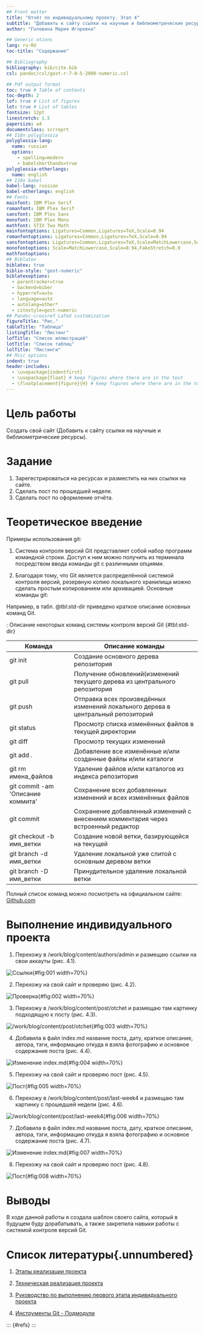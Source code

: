 ```yaml
---
## Front matter
title: "Отчёт по индивидуальному проекту. Этап 4"
subtitle: "Добавить к сайту ссылки на научные и библиометрические ресурсы"
author: "Головина Мария Игоревна"

## Generic otions
lang: ru-RU
toc-title: "Содержание"

## Bibliography
bibliography: bib/cite.bib
csl: pandoc/csl/gost-r-7-0-5-2008-numeric.csl

## Pdf output format
toc: true # Table of contents
toc-depth: 2
lof: true # List of figures
lot: true # List of tables
fontsize: 12pt
linestretch: 1.5
papersize: a4
documentclass: scrreprt
## I18n polyglossia
polyglossia-lang:
  name: russian
  options:
	- spelling=modern
	- babelshorthands=true
polyglossia-otherlangs:
  name: english
## I18n babel
babel-lang: russian
babel-otherlangs: english
## Fonts
mainfont: IBM Plex Serif
romanfont: IBM Plex Serif
sansfont: IBM Plex Sans
monofont: IBM Plex Mono
mathfont: STIX Two Math
mainfontoptions: Ligatures=Common,Ligatures=TeX,Scale=0.94
romanfontoptions: Ligatures=Common,Ligatures=TeX,Scale=0.94
sansfontoptions: Ligatures=Common,Ligatures=TeX,Scale=MatchLowercase,Scale=0.94
monofontoptions: Scale=MatchLowercase,Scale=0.94,FakeStretch=0.9
mathfontoptions:
## Biblatex
biblatex: true
biblio-style: "gost-numeric"
biblatexoptions:
  - parentracker=true
  - backend=biber
  - hyperref=auto
  - language=auto
  - autolang=other*
  - citestyle=gost-numeric
## Pandoc-crossref LaTeX customization
figureTitle: "Рис."
tableTitle: "Таблица"
listingTitle: "Листинг"
lofTitle: "Список иллюстраций"
lotTitle: "Список таблиц"
lolTitle: "Листинги"
## Misc options
indent: true
header-includes:
  - \usepackage{indentfirst}
  - \usepackage{float} # keep figures where there are in the text
  - \floatplacement{figure}{H} # keep figures where there are in the text
---
```


# Цель работы

Создать свой сайт (Добавить к сайту ссылки на научные и библиометрические ресурсы).


# Задание

1. Зарегестрироваться на ресурсах и разместить на них ссылки на сайте.
2. Сделать пост по прошедшей неделе.
3. Сделать пост по оформление отчёта.

# Теоретическое введение

Примеры использования git:

1. Система контроля версий Git представляет собой набор программ командной строки. 
Доступ к ним можно получить из терминала посредством ввода команды git с различными опциями.

2. Благодаря тому, что Git является распределённой системой контроля версий, резервную копию локального хранилища можно сделать простым копированием или архивацией.
Основные команды git:

Например, в табл. @tbl:std-dir приведено краткое описание основных команд Git.

: Описание некоторых команд системы контроля версий Git {#tbl:std-dir}

| Команда | Описание команды                                                                  |
|--------------|-----------------------------------------------------------------------------------|
| git init     | Создание основного дерева репозитория  |
| git pull     | Получение обновлений(изменений текущего дерева из центрального репозитория |
| git push     | Отправка всех произведённых изменений локального дерева в центральный репозиторий |
| git status   | Просмотр списка изменённых файлов в текущей директории |
| git diff     | Просмотр текущих изменений  |
| git add .    | Добавление все изменённые и/или созданные файлы и/или каталоги |
| git rm имена_файлов | Удаление файлов и/или каталогов из индекса репозитория |
| git commit -am 'Описание коммита'| Сохранение всех добавленных изменений и всех изменённых файлов |
| git commit   | Сохранение добавленный изменений с внесением комментария через встроенный редактор |
| git checkout -b имя_ветки | Создание новой ветки, базирующейся на текущей | 
| git branch -d имя_ветки | Удаление локальной уже слитой с основным деревом ветки |
| git branch -D имя_ветки | Принудительное удаление локальной ветки |


Полный список команд можно посмотреть на официальном сайте: [Github.com](https://docs.github.com/en/get-started/using-github/github-command-palette)


# Выполнение индивидуального проекта

1. Перехожу в /work/blog/content/authors/admin и размещаю ссылки на свои аккауты (рис. 4.1).

![Ссылки](image/1.png){#fig:001 width=70%}

2. Перехожу на свой сайт и проверяю (рис. 4.2).

![Проверка](image/2.png){#fig:002 width=70%}

3. Перехожу в /work/blog/content/post/otchet и размещаю там картинку подходящую к посту (рис. 4.3).

![/work/blog/content/post/otchet](image/3.png){#fig:003 width=70%}

4. Добавила в файл index.md название поста, дату, краткое описание, автора, тэги, информацию откуда я взяла фотографию и основное содержание поста (рис. 4.4).

![Изменение index.md](image/4.png){#fig:004 width=70%}

5. Перехожу на свой сайт и проверяю пост (рис. 4.5).

![Пост](image/5.png){#fig:005 width=70%}

6. Перехожу в /work/blog/content/post/last-week4 и размещаю там картинку с прошедшей недели (рис. 4.6).

![/work/blog/content/post/last-week4](image/6.png){#fig:006 width=70%}

7. Добавила в файл index.md название поста, дату, краткое описание, автора, тэги, информацию откуда я взяла фотографию и основное содержание поста (рис. 4.7).

![Изменение index.md](image/7.png){#fig:007 width=70%}

8. Перехожу на свой сайт и проверяю пост (рис. 4.8).

![Пост](image/8.png){#fig:008 width=70%}

# Выводы

В ходе данной работы я создала шаблон своего сайта, который в будущем буду дорабатывать, а также закрепила навыки работы с системой контроля версий Git.

# Список литературы{.unnumbered}

1. [Этапы реализации проекта](https://esystem.rudn.ru/mod/page/view.php?id=970806&forceview=1)

2. [Техническая реализация проекта](https://esystem.rudn.ru/mod/page/view.php?id=970807&forceview=1)

3. [Руководство по выполнению первого этапа индивидуального проекта](https://esystem.rudn.ru/mod/url/view.php?id=980904&forceview=1)

4. [Инструменты Git - Подмодули](https://git-scm.com/book/ru/v2/%D0%98%D0%BD%D1%81%D1%82%D1%80%D1%83%D0%BC%D0%B5%D0%BD%D1%82%D1%8B-Git-%D0%9F%D0%BE%D0%B4%D0%BC%D0%BE%D0%B4%D1%83%D0%BB%D0%B8)

::: {#refs}
:::
